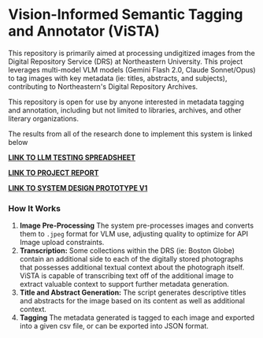 # Vision-Informed Semantic Tagging and Annotator (ViSTA)

This repository is primarily aimed at processing undigitized images from the Digital Repository Service (DRS) at Northeastern University. This project leverages multi-model VLM models (Gemini Flash 2.0, Claude Sonnet/Opus) to tag images with key metadata (ie: titles, abstracts, and subjects), contributing to Northeastern's Digital Repository Archives.

This repository is open for use by anyone interested in metadata tagging and annotation, including but not limited to libraries, archives, and other literary organizations.

The results from all of the research done to implement this system is linked below

**[LINK TO LLM TESTING SPREADSHEET](https://docs.google.com/spreadsheets/d/1R5ee1EAB3jAFGcf7yF1zcKy2gPfhhpjEfJ12hB3jQ3M/edit?usp=sharing)**

**[LINK TO PROJECT REPORT](https://docs.google.com/document/d/1D2Sl5qin717Rd5SLhbf8nJ0PCjrHwAxFPNjmyL1c4vk/edit?usp=sharing)**

**[LINK TO SYSTEM DESIGN PROTOTYPE V1](System_Design_(ROUGHDRAFT).pdf)**

### How It Works
1. **Image Pre-Processing** The system pre-processes images and converts them to `.jpeg` format for VLM use, adjusting quality to optimize for API Image upload constraints. 
2. **Transcription:** Some collections within the DRS (ie: Boston Globe) contain an additional side to each of the digitally stored photographs that possesses additional textual context about the photograph itself. ViSTA is capable of transcribing text off of the additional image to extract valuable context to support further metadata generation.
3. **Title and Abstract Generation:** The script generates descriptive titles and abstracts for the image based on its content as well as additional context.
4. **Tagging** The metadata generated is tagged to each image and exported into a given csv file, or can be exported into JSON format. 
